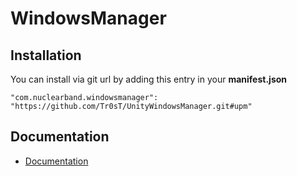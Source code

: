 # WindowsManager

## Installation
You can install via git url by adding this entry in your **manifest.json**
```
"com.nuclearband.windowsmanager": "https://github.com/Tr0sT/UnityWindowsManager.git#upm"
```

## Documentation
- [Documentation](https://github.com/Tr0sT/UnityWindowsManager/blob/master/Assets/com.nuclearband.windowsmanager/Documentation/DOCUMENTATION.md)